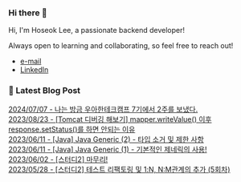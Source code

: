 
### Hi there 👋

Hi, I'm Hoseok Lee, a passionate backend developer!

Always open to learning and collaborating, so feel free to reach out!

- [e-mail](wpdlzhf159@gmail.com) 
- [LinkedIn](https://www.linkedin.com/in/%ED%98%B8%EC%84%9D-%EC%9D%B4-01278b264/)



### 📌 Latest Blog Post

[2024/07/07 - 나는 방금 우아한테크캠프 7기에서 2주를 보냈다.](https://hiiwee.tistory.com/48) <br/>
[2023/08/23 - [Tomcat 디버깅 해보기] mapper.writeValue() 이후 response.setStatus()를 하면 안되는 이유](https://hiiwee.tistory.com/46) <br/>
[2023/06/11 - [Java] Java Generic (2) - 타입 소거 및 제한 사항](https://hiiwee.tistory.com/45) <br/>
[2023/06/11 - [Java] Java Generic (1) - 기본적인 제네릭의 사용!](https://hiiwee.tistory.com/44) <br/>
[2023/06/02 - [스터디2] 마무리!](https://hiiwee.tistory.com/43) <br/>
[2023/05/28 - [스터디2] 테스트 리팩토링 및 1:N, N:M관계의 추가 (5회차)](https://hiiwee.tistory.com/42) <br/>
